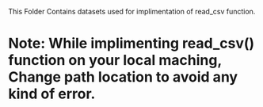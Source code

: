 This Folder Contains datasets used for implimentation of read_csv function. 

# Note: While implimenting read_csv() function on your local maching, Change path location to avoid any kind of error.
